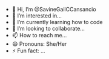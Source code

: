 - 👋 Hi, I’m @SavineGailCCansancio
- 👀 I’m interested in...
- 🌱 I’m currently learning how to code
- 💞️ I’m looking to collaborate...
- 📫 How to reach me...
- 😄 Pronouns: She/Her
- ⚡ Fun fact: ...

<!---
SavineGailCCansancio/SavineGailCCansancio is a ✨ special ✨ repository because its `README.md` (this file) appears on your GitHub profile.
You can click the Preview link to take a look at your changes.
--->
